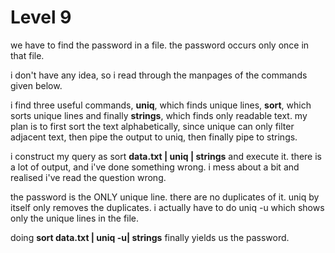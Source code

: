 # Level 9

we have to find the password in a file. the password occurs only once in that file.

i don't have any idea, so i read through the manpages of the commands given below.

i find three useful commands, **uniq**, which finds unique lines, **sort**, which sorts unique lines and finally **strings**, which finds only readable text.
my plan is to first sort the text alphabetically, since unique can only filter adjacent text, then pipe the output to uniq, then finally pipe to strings.

i construct my query as sort **data.txt | uniq | strings** and execute it. there is a lot of output, and i've done something wrong. i mess about a bit and realised i've read the question wrong.

the password is the ONLY unique line. there are no duplicates of it. uniq by itself only removes the duplicates. i actually have to do uniq -u which shows only the unique lines in the file.

doing **sort data.txt | uniq -u| strings** finally yields us the password.